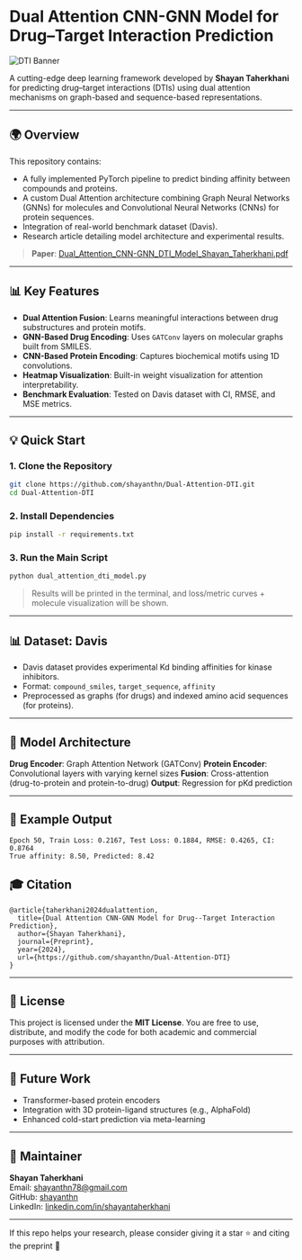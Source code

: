 # Dual Attention CNN-GNN Model for Drug–Target Interaction Prediction

![DTI Banner](https://img.shields.io/badge/AI--Driven-Drug_Discovery-green.svg)

A cutting-edge deep learning framework developed by **Shayan Taherkhani** for predicting drug–target interactions (DTIs) using dual attention mechanisms on graph-based and sequence-based representations.

---

## 🌍 Overview
This repository contains:
- A fully implemented PyTorch pipeline to predict binding affinity between compounds and proteins.
- A custom Dual Attention architecture combining Graph Neural Networks (GNNs) for molecules and Convolutional Neural Networks (CNNs) for protein sequences.
- Integration of real-world benchmark dataset (Davis).
- Research article detailing model architecture and experimental results.

> **Paper**: [Dual_Attention_CNN-GNN_DTI_Model_Shayan_Taherkhani.pdf](Dual_Attention_CNN-GNN_DTI_Model_Shayan_Taherkhani.pdf)

---

## 📊 Key Features

- **Dual Attention Fusion**: Learns meaningful interactions between drug substructures and protein motifs.
- **GNN-Based Drug Encoding**: Uses `GATConv` layers on molecular graphs built from SMILES.
- **CNN-Based Protein Encoding**: Captures biochemical motifs using 1D convolutions.
- **Heatmap Visualization**: Built-in weight visualization for attention interpretability.
- **Benchmark Evaluation**: Tested on Davis dataset with CI, RMSE, and MSE metrics.

---

## 💡 Quick Start

### 1. Clone the Repository
```bash
git clone https://github.com/shayanthn/Dual-Attention-DTI.git
cd Dual-Attention-DTI
```

### 2. Install Dependencies
```bash
pip install -r requirements.txt
```

### 3. Run the Main Script
```bash
python dual_attention_dti_model.py
```

> Results will be printed in the terminal, and loss/metric curves + molecule visualization will be shown.

---

## 📊 Dataset: Davis
- Davis dataset provides experimental Kd binding affinities for kinase inhibitors.
- Format: `compound_smiles`, `target_sequence`, `affinity`
- Preprocessed as graphs (for drugs) and indexed amino acid sequences (for proteins).

---

## 🔄 Model Architecture

**Drug Encoder**: Graph Attention Network (GATConv)
**Protein Encoder**: Convolutional layers with varying kernel sizes
**Fusion**: Cross-attention (drug-to-protein and protein-to-drug)
**Output**: Regression for pKd prediction

---

## 🔹 Example Output

```
Epoch 50, Train Loss: 0.2167, Test Loss: 0.1884, RMSE: 0.4265, CI: 0.8764
True affinity: 8.50, Predicted: 8.42
```

## 🎓 Citation
```
@article{taherkhani2024dualattention,
  title={Dual Attention CNN-GNN Model for Drug--Target Interaction Prediction},
  author={Shayan Taherkhani},
  journal={Preprint},
  year={2024},
  url={https://github.com/shayanthn/Dual-Attention-DTI}
}
```

---

## 📄 License
This project is licensed under the **MIT License**. You are free to use, distribute, and modify the code for both academic and commercial purposes with attribution.

---

## 🚀 Future Work
- Transformer-based protein encoders
- Integration with 3D protein-ligand structures (e.g., AlphaFold)
- Enhanced cold-start prediction via meta-learning

---

## 📅 Maintainer
**Shayan Taherkhani**  
Email: [shayanthn78@gmail.com](mailto:shayanthn78@gmail.com)  
GitHub: [shayanthn](https://github.com/shayanthn)  
LinkedIn: [linkedin.com/in/shayantaherkhani](https://linkedin.com/in/shayantaherkhani)

---

If this repo helps your research, please consider giving it a star ⭐ and citing the preprint 🚀

